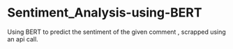 # Sentiment_Analysis-using-BERT
Using BERT to predict the sentiment of the given comment , scrapped using an api call.

